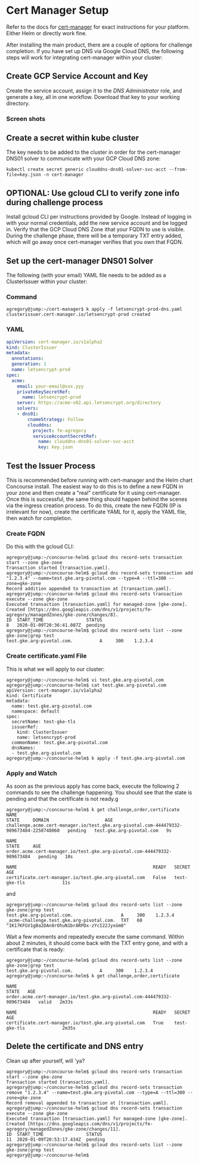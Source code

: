 # Cert Manager Setup

Refer to the docs for [cert-manager](https://cert-manager.io/docs/installation/) for exact instructions for your platform.  Either Helm or directly work fine.

After installing the main product, there are a couple of options for challenge completion.  If you have set up DNS via Google Cloud DNS, the following steps will work for integrating cert-manager within your cluster:

## Create GCP Service Account and Key

Create the service account, assign it to the *DNS Administrator* role, and generate a key, all in one workflow.  Download that key to your working directory.

### Screen shots

## Create a secret within kube cluster

The key needs to be added to the cluster in order for the cert-manager DNS01 solver to communicate with your GCP Cloud DNS zone:

```kubectl create secret generic clouddns-dns01-solver-svc-acct --from-file=key.json -n cert-manager```

## OPTIONAL: Use gcloud CLI to verify zone info during challenge process

Install gcloud CLI per instructions provided by Google.  Instead of logging in with your normal credentials, add the new service account and be logged in. Verify that the GCP Cloud DNS Zone ithat your FQDN to use is visible.  During the challenge phase, there will be a temporary TXT entry added, which will go away once cert-manager verifies that you own that FQDN.

## Set up the cert-manager DNS01 Solver

The following (with your email) YAML file needs to be added as a ClusterIssuer within your cluster:

### Command

```
agregory@jump:~/cert-manager$ k apply -f letsencrypt-prod-dns.yaml
clusterissuer.cert-manager.io/letsencrypt-prod created
```

### YAML

```yaml
apiVersion: cert-manager.io/v1alpha2
kind: ClusterIssuer
metadata:
  annotations:
  generation: 1
  name: letsencrypt-prod
spec:
  acme:
    email: your-email@xxx.yyy
    privateKeySecretRef:
      name: letsencrypt-prod
    server: https://acme-v02.api.letsencrypt.org/directory
    solvers:
    - dns01:
        cnameStrategy: Follow
        clouddns:
          project: fe-agregory
          serviceAccountSecretRef:
            name: clouddns-dns01-solver-svc-acct
            key: key.json
```

## Test the Issuer Process

This is recommended before running with cert-manager and the Helm chart Concourse install.  The easiest way to do this is to define a new FQDN in your zone and then create a "real" certificate for it using cert-manager.  Once this is successful, the same thing should happen behind the scenes via the ingress creation process.  To do this, create the new FQDN (IP is irrelevant for now), create the certificate YAML for it, apply the YAML file, then watch for completion.

### Create FQDN

Do this with the gcloud CLI:

```
agregory@jump:~/concourse-helm$ gcloud dns record-sets transaction start --zone gke-zone
Transaction started [transaction.yaml].
agregory@jump:~/concourse-helm$ gcloud dns record-sets transaction add "1.2.3.4" --name=test.gke.arg-pivotal.com --type=A --ttl=300 --zone=gke-zone
Record addition appended to transaction at [transaction.yaml].
agregory@jump:~/concourse-helm$ gcloud dns record-sets transaction execute --zone gke-zone
Executed transaction [transaction.yaml] for managed-zone [gke-zone].
Created [https://dns.googleapis.com/dns/v1/projects/fe-agregory/managedZones/gke-zone/changes/8].
ID  START_TIME                STATUS
8   2020-01-09T20:36:41.087Z  pending
agregory@jump:~/concourse-helm$ gcloud dns record-sets list --zone gke-zone|grep test
test.gke.arg-pivotal.com.          A     300    1.2.3.4
```

### Create certificate.yaml File

This is what we will apply to our cluster:

```
agregory@jump:~/concourse-helm$ vi test.gke.arg-pivotal.com
agregory@jump:~/concourse-helm$ cat test.gke.arg-pivotal.com
apiVersion: cert-manager.io/v1alpha2
kind: Certificate
metadata:
  name: test.gke.arg-pivotal.com
  namespace: default
spec:
  secretName: test-gke-tls
  issuerRef:
    kind: ClusterIssuer
    name: letsencrypt-prod
  commonName: test.gke.arg-pivotal.com
  dnsNames:
  - test.gke.arg-pivotal.com
agregory@jump:~/concourse-helm$ k apply -f test.gke.arg-pivotal.com
```

### Apply and Watch

As soon as the previous apply has come back, execute the following 2 commands to see the challenge happening.  You should see that the state is pending and that the certificate is not ready.g

```
agregory@jump:~/concourse-helm$ k get challenge,order,certificate
NAME                                                                                     STATE     DOMAIN                     AGE
challenge.acme.cert-manager.io/test.gke.arg-pivotal.com-444479332-989673484-2258748060   pending   test.gke.arg-pivotal.com   9s

NAME                                                                      STATE     AGE
order.acme.cert-manager.io/test.gke.arg-pivotal.com-444479332-989673484   pending   10s

NAME                                                   READY   SECRET                    AGE
certificate.cert-manager.io/test.gke.arg-pivotal.com   False   test-gke-tls              11s
```

and 

```
agregory@jump:~/concourse-helm$ gcloud dns record-sets list --zone gke-zone|grep test
test.gke.arg-pivotal.com.                  A     300    1.2.3.4
_acme-challenge.test.gke.arg-pivotal.com.  TXT   60     "IK17KFGV1gBa2DAn8rOhuN1brARPDx-zYcI22JyxGm0"
```

Wait a few moments and repeatedly execute the same command.  Within about 2 minutes, it should come back with the TXT entry gone, and with a certificate that is ready:

```
agregory@jump:~/concourse-helm$ gcloud dns record-sets list --zone gke-zone|grep test
test.gke.arg-pivotal.com.          A     300    1.2.3.4
agregory@jump:~/concourse-helm$ k get challenge,order,certificate

NAME                                                                      STATE   AGE
order.acme.cert-manager.io/test.gke.arg-pivotal.com-444479332-989673484   valid   2m33s

NAME                                                   READY   SECRET                    AGE
certificate.cert-manager.io/test.gke.arg-pivotal.com   True    test-gke-tls              2m35s
```

## Delete the certificate and DNS entry

Clean up after yourself, will 'ya?

```
agregory@jump:~/concourse-helm$ gcloud dns record-sets transaction start --zone gke-zone
Transaction started [transaction.yaml].
agregory@jump:~/concourse-helm$ gcloud dns record-sets transaction remove "1.2.3.4" --name=test.gke.arg-pivotal.com --type=A --ttl=300 --zone=gke-zone
Record removal appended to transaction at [transaction.yaml].
agregory@jump:~/concourse-helm$ gcloud dns record-sets transaction execute --zone gke-zone
Executed transaction [transaction.yaml] for managed-zone [gke-zone].
Created [https://dns.googleapis.com/dns/v1/projects/fe-agregory/managedZones/gke-zone/changes/11].
ID  START_TIME                STATUS
11  2020-01-09T20:53:17.434Z  pending
agregory@jump:~/concourse-helm$ gcloud dns record-sets list --zone gke-zone|grep test
agregory@jump:~/concourse-helm$
```
